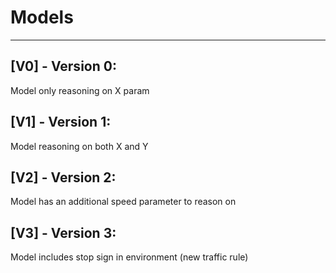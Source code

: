 # Models
___
## [V0] - Version 0:
Model only reasoning on X param

## [V1] - Version 1:
Model reasoning on both X and Y

## [V2] -  Version 2:
Model has an additional speed parameter to reason on

## [V3] -  Version 3:
Model includes stop sign in environment (new traffic rule)